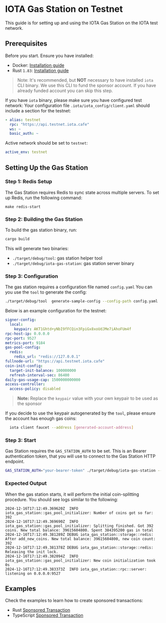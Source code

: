 # IOTA Gas Station on Testnet

This guide is for setting up and using the IOTA Gas Station on the IOTA test network.

## Prerequisites

Before you start. Ensure you have installed:

- Docker: [Installation guide](https://docs.docker.com/engine/install/)
- Rust `1.83`: [Installation guide](https://www.rust-lang.org/tools/install)

>Note: It's recommended, but **NOT** necessary to have installed `iota` CLI binary. We use this CLI to fund the sponsor account. If you have already funded account you can skip this step.

If you have `iota` binary, please make sure you have configured test network:
Your configuration file `.iota/iota_config/client.yaml` should include a section for the testnet:

  ```yaml
  - alias: testnet
    rpc: "https://api.testnet.iota.cafe"
    ws: ~
    basic_auth: ~
  ```

Active network should be set to `testnet`:

  ```yaml
  active_env: testnet
  ```

## Setting Up the Gas Station

### Step 1: Redis Setup

The Gas Station requires Redis to sync state across multiple servers.
To set up Redis, run the following command:

```shell
make redis-start
```

### Step 2: Building the Gas Station

To build the gas station binary, run:

```bash
cargo build
```

This will generate two binaries:

- `./target/debug/tool`: gas station helper tool
- `./target/debug/iota-gas-station`: gas station server binary

### Step 3: Configuration

The gas station requires a configuration file named `config.yaml`
You can you use the `tool` to generate the config:

```bash
./target/debug/tool  generate-sample-config --config-path config.yaml
```

Below is an example configuration for the testnet:

```yaml
signer-config:
  local:
    keypair: AKT1Ghtd+yNbI9fFCQin3FpiGx8xoUdJMe7iAhoFUm4f
rpc-host-ip: 0.0.0.0
rpc-port: 9527
metrics-port: 9184
gas-pool-config:
  redis:
    redis_url: "redis://127.0.0.1"
fullnode-url: "https://api.testnet.iota.cafe"
coin-init-config:
  target-init-balance: 100000000
  refresh-interval-sec: 86400
daily-gas-usage-cap: 1500000000000
access-controller:
  access-policy: disabled
```

> **Note:** Replace the `keypair` value with your own keypair to be used as the sponsor

 If you decide to use the keypair autogenerated by the `tool`, please ensure the account has enough gas coins:

```bash
  iota client faucet --address [generated-account-address]
```

### Step 3: Start

Gas Station requires the `GAS_STATION_AUTH` to be set. This is an Bearer authentication token, that you will use to connect to the Gas Station HTTP endpoint.

```bash
GAS_STATION_AUTH="your-bearer-token" ./target/debug/iota-gas-station --config-path config.yaml
```

### Expected Output

When the gas station starts, it will perform the initial coin-splitting procedure. You should see logs similar to the following:

```log
2024-12-16T17:12:49.369620Z  INFO iota_gas_station::gas_pool_initializer: Number of coins got so far: 392
2024-12-16T17:12:49.369690Z  INFO iota_gas_station::gas_pool_initializer: Splitting finished. Got 392 coins. New total balance: 39615604800. Spent 384395200 gas in total
2024-12-16T17:12:49.381289Z DEBUG iota_gas_station::storage::redis: After add_new_coins. New total balance: 39615604800, new coin count: 392
2024-12-16T17:12:49.381378Z DEBUG iota_gas_station::storage::redis: Releasing the init lock.
2024-12-16T17:12:49.382094Z  INFO iota_gas_station::gas_pool_initializer: New coin initialization took 0s
2024-12-16T17:12:49.383373Z  INFO iota_gas_station::rpc::server: listening on 0.0.0.0:9527
```

## Examples

Check the examples to learn how to create sponsored transactions:

- Rust [Sponsored Transaction](examples/rust/README.md)
- TypeScript [Sponsored Transaction](examples/ts/README.md)

